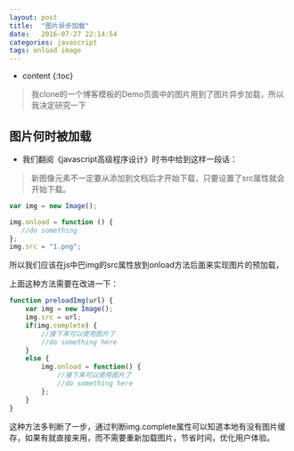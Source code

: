 ```yaml
---
layout: post
title:  "图片异步加载"
date:   2016-07-27 22:14:54
categories: javascript
tags: onload image
---
```


* content
{:toc}

> 我clone的一个博客模板的Demo页面中的图片用到了图片异步加载，所以我决定研究一下



## 图片何时被加载

+ 我们翻阅《javascript高级程序设计》时书中给到这样一段话：
> 新图像元素不一定要从添加到文档后才开始下载，只要设置了src属性就会开始下载。

```js
var img = new Image();

img.onload = function () {
   //do something
};
img.src = "1.png";
```

所以我们应该在js中巴img的src属性放到onload方法后面来实现图片的预加载，

上面这种方法需要在改进一下：

```js
function preloadImg(url) {
    var img = new Image();
    img.src = url;
    if(img.complete) {
        //接下来可以使用图片了
        //do something here
    }
    else {
        img.onload = function() {
            //接下来可以使用图片了
            //do something here
        };
    }
}
```

这种方法多判断了一步，通过判断img.complete属性可以知道本地有没有图片缓存，如果有就直接来用，而不需要重新加载图片，节省时间，优化用户体验。

